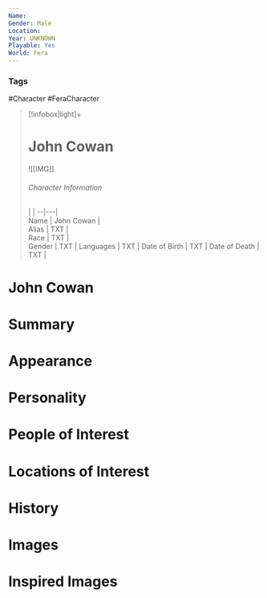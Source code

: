 ```yaml
---
Name: 
Gender: Male
Location: 
Year: UNKNOWN
Playable: Yes
World: Fera
---
```


### Tags
#Character #FeraCharacter 

> [!infobox|light]+  
> # John Cowan  
> ![[IMG]]  
> ###### Character Information
>  |   |
> --|---|  
> Name | John Cowan |  
> Alias | TXT |  
> Race | TXT |  
> Gender | TXT |
> Languages | TXT |
> Date of Birth | TXT |
> Date of Death | TXT |

# John Cowan

# Summary

# Appearance

# Personality

# People of Interest

# Locations of Interest

# History

# Images

# Inspired Images
